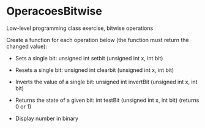 # OperacoesBitwise
Low-level programming class exercise, bitwise operations

Create a function for each operation below (the function must return the changed value):

- Sets a single bit: unsigned int setbit (unsigned int x, int bit)
- Resets a single bit: unsigned int clearbit (unsigned int x, int bit)

- Inverts the value of a single bit: unsigned int invertBit (unsigned int x, int bit)

- Returns the state of a given bit: int testBit (unsigned int x, int bit) (returns 0 or 1)

- Display number in binary
